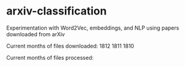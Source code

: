 # arxiv-classification
Experimentation with Word2Vec, embeddings, and NLP using papers downloaded from arXiv

Current months of files downloaded:
1812
1811
1810

Current months of files processed:
